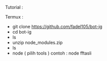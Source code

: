 Tutorial :

Termux :
- git clone https://github.com/fadel105/bot-ig
- cd bot-ig
- ls
- unzip node_modules.zip
- ls
- node ( pilih tools ) contoh : node fftasli
